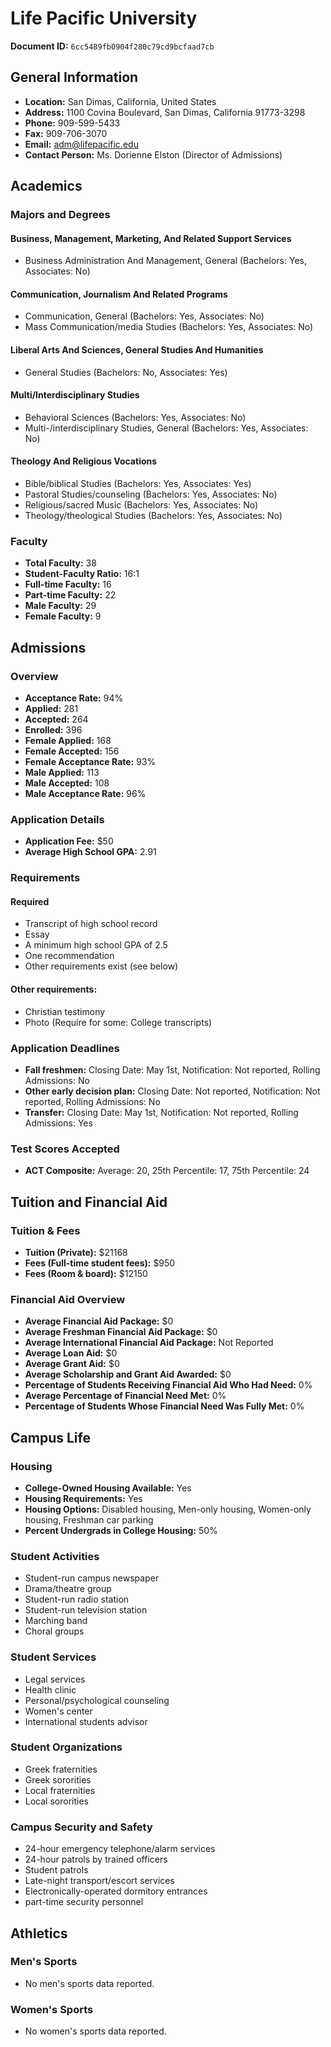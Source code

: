 # Life Pacific University

**Document ID:** `6cc5489fb0904f280c79cd9bcfaad7cb`

## General Information

- **Location:** San Dimas, California, United States
- **Address:** 1100 Covina Boulevard, San Dimas, California 91773-3298
- **Phone:** 909-599-5433
- **Fax:** 909-706-3070
- **Email:** adm@lifepacific.edu
- **Contact Person:** Ms. Dorienne Elston (Director of Admissions)

## Academics

### Majors and Degrees

#### Business, Management, Marketing, And Related Support Services

- Business Administration And Management, General (Bachelors: Yes, Associates: No)

#### Communication, Journalism And Related Programs

- Communication, General (Bachelors: Yes, Associates: No)
- Mass Communication/media Studies (Bachelors: Yes, Associates: No)

#### Liberal Arts And Sciences, General Studies And Humanities

- General Studies (Bachelors: No, Associates: Yes)

#### Multi/Interdisciplinary Studies

- Behavioral Sciences (Bachelors: Yes, Associates: No)
- Multi-/interdisciplinary Studies, General (Bachelors: Yes, Associates: No)

#### Theology And Religious Vocations

- Bible/biblical Studies (Bachelors: Yes, Associates: Yes)
- Pastoral Studies/counseling (Bachelors: Yes, Associates: No)
- Religious/sacred Music (Bachelors: Yes, Associates: No)
- Theology/theological Studies (Bachelors: Yes, Associates: No)

### Faculty

- **Total Faculty:** 38
- **Student-Faculty Ratio:** 16:1
- **Full-time Faculty:** 16
- **Part-time Faculty:** 22
- **Male Faculty:** 29
- **Female Faculty:** 9

## Admissions

### Overview

- **Acceptance Rate:** 94%
- **Applied:** 281
- **Accepted:** 264
- **Enrolled:** 396
- **Female Applied:** 168
- **Female Accepted:** 156
- **Female Acceptance Rate:** 93%
- **Male Applied:** 113
- **Male Accepted:** 108
- **Male Acceptance Rate:** 96%

### Application Details

- **Application Fee:** $50
- **Average High School GPA:** 2.91

### Requirements

#### Required

- Transcript of high school record
- Essay
- A minimum high school GPA of 2.5
- One recommendation
- Other requirements exist (see below)

#### Other requirements:

- Christian testimony
- Photo (Require for some: College transcripts)

### Application Deadlines

- **Fall freshmen:** Closing Date: May 1st, Notification: Not reported, Rolling Admissions: No
- **Other early decision plan:** Closing Date: Not reported, Notification: Not reported, Rolling Admissions: No
- **Transfer:** Closing Date: May 1st, Notification: Not reported, Rolling Admissions: Yes

### Test Scores Accepted

- **ACT Composite:** Average: 20, 25th Percentile: 17, 75th Percentile: 24

## Tuition and Financial Aid

### Tuition & Fees

- **Tuition (Private):** $21168
- **Fees (Full-time student fees):** $950
- **Fees (Room & board):** $12150

### Financial Aid Overview

- **Average Financial Aid Package:** $0
- **Average Freshman Financial Aid Package:** $0
- **Average International Financial Aid Package:** Not Reported
- **Average Loan Aid:** $0
- **Average Grant Aid:** $0
- **Average Scholarship and Grant Aid Awarded:** $0
- **Percentage of Students Receiving Financial Aid Who Had Need:** 0%
- **Average Percentage of Financial Need Met:** 0%
- **Percentage of Students Whose Financial Need Was Fully Met:** 0%

## Campus Life

### Housing

- **College-Owned Housing Available:** Yes
- **Housing Requirements:** Yes
- **Housing Options:** Disabled housing, Men-only housing, Women-only housing, Freshman car parking
- **Percent Undergrads in College Housing:** 50%

### Student Activities

- Student-run campus newspaper
- Drama/theatre group
- Student-run radio station
- Student-run television station
- Marching band
- Choral groups

### Student Services

- Legal services
- Health clinic
- Personal/psychological counseling
- Women's center
- International students advisor

### Student Organizations

- Greek fraternities
- Greek sororities
- Local fraternities
- Local sororities

### Campus Security and Safety

- 24-hour emergency telephone/alarm services
- 24-hour patrols by trained officers
- Student patrols
- Late-night transport/escort services
- Electronically-operated dormitory entrances
- part-time security personnel

## Athletics

### Men's Sports

- No men's sports data reported.

### Women's Sports

- No women's sports data reported.
